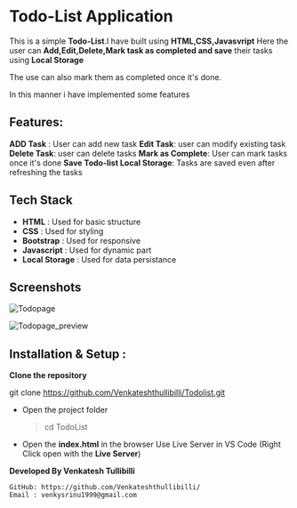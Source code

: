 # Todo-List Application
This is a simple **Todo-List**.I have built using **HTML,CSS,Javasvript** Here the user can **Add,Edit,Delete,Mark task as completed and save** their tasks using **Local Storage** 

The use can also mark them as completed once it's done. 

In this manner i have implemented some features

## Features:

**ADD Task** : User can add new task
**Edit Task**: user can modify existing task
**Delete Task**: user can delete tasks
**Mark as Complete**: User can mark tasks once it's done
**Save Todo-list Local Storage**: Tasks are saved even after refreshing the tasks

## Tech Stack

- **HTML** : Used for basic structure
- **CSS** : Used for styling 
- **Bootstrap** : Used for responsive
- **Javascript** : Used for dynamic part
- **Local Storage** : Used for data persistance

## Screenshots

![Todopage](https://github.com/user-attachments/assets/74083fcf-908d-40f5-b587-b51539a86b58)

![Todopage_preview](https://github.com/user-attachments/assets/de65accf-c3b6-4350-ae2e-556cb04f6106)

## Installation & Setup :

**Clone the repository**

git clone https://github.com/Venkateshthullibilli/Todolist.git

- Open the project folder

     > cd TodoList

- Open the **index.html** in the browser
     Use Live Server in VS Code (Right Click open with the **Live Server**)

**Developed By Venkatesh Tullibilli**

    GitHub: https://github.com/Venkateshthullibilli/
    Email : venkysrinu1999@gmail.com
